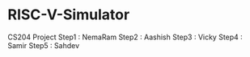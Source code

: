 # RISC-V-Simulator
CS204 Project
Step1 : NemaRam
Step2 : Aashish
Step3 : Vicky
Step4 : Samir
Step5 : Sahdev
